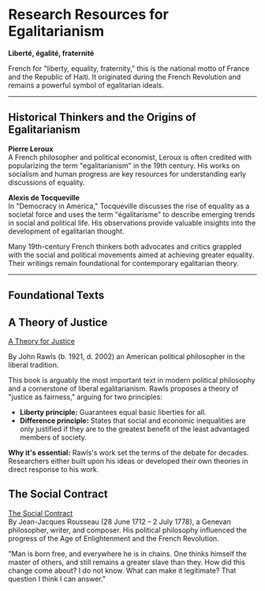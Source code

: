 # Research Resources for Egalitarianism

**Liberté, égalité, fraternité**

French for "liberty, equality, fraternity," this is the national motto of France and the Republic of Haiti. It originated during the French Revolution and remains a powerful symbol of egalitarian ideals.

---

## Historical Thinkers and the Origins of Egalitarianism

**Pierre Leroux**  
A French philosopher and political economist, Leroux is often credited with popularizing the term "egalitarianism" in the 19th century. His works on socialism and human progress are key resources for understanding early discussions of equality.

**Alexis de Tocqueville**  
In "Democracy in America," Tocqueville discusses the rise of equality as a societal force and uses the term "égalitarisme" to describe emerging trends in social and political life. His observations provide valuable insights into the development of egalitarian thought.

Many 19th-century French thinkers both advocates and critics grappled with the social and political movements aimed at achieving greater equality. Their writings remain foundational for contemporary egalitarian theory.

---

## Foundational Texts

## A Theory of Justice  
[A Theory for Justice](https://books.google.nl/books/about/A_Theory_of_Justice.html?id=kvpby7HtAe0C&redir_esc=y](https://books.google.nl/books/about/A_Theory_of_Justice.html?id=kvpby7HtAe0C&redir_esc=y)=en) 

By John Rawls
(b. 1921, d. 2002) an American political philosopher in the liberal tradition. 

This book is arguably the most important text in modern political philosophy and a cornerstone of liberal egalitarianism. Rawls proposes a theory of "justice as fairness," arguing for two principles:

- **Liberty principle:** Guarantees equal basic liberties for all.
- **Difference principle:** States that social and economic inequalities are only justified if they are to the greatest benefit of the least advantaged members of society.

**Why it's essential:** Rawls's work set the terms of the debate for decades. Researchers either built upon his ideas or developed their own theories in direct response to his work.

## The Social Contract

[The Social Contract](https://oll.libertyfund.org/titles/cole-the-social-contract-and-discourses?hl=en-GB)  
By Jean-Jacques Rousseau (28 June 1712 – 2 July 1778), a Genevan philosopher, writer, and composer. His political philosophy influenced the progress of the Age of Enlightenment and the French Revolution.  

"Man is born free, and everywhere he is in chains. One thinks himself the master of others, and still remains a greater slave than they. How did this change come about? I do not know. What can make it legitimate? That question I think I can answer."
